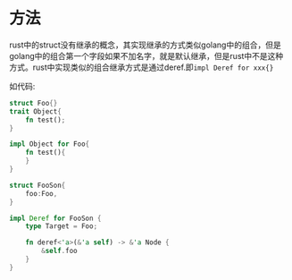 方法
====

rust中的struct没有继承的概念，其实现继承的方式类似golang中的组合，但是golang中的组合第一个字段如果不加名字，就是默认继承，但是rust中不是这种方式。rust中实现类似的组合继承方式是通过deref.即`impl Deref for xxx{}` 

如代码:
```rust
struct Foo{}
trait Object{
	fn test();
}

impl Object for Foo{
	fn test(){
	}
}

struct FooSon{
	foo:Foo,
}

impl Deref for FooSon {
    type Target = Foo;

    fn deref<'a>(&'a self) -> &'a Node {
        &self.foo
    }
}
```